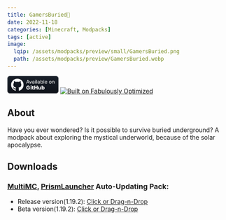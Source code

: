 ```yaml
---
title: GamersBuried👻
date: 2022-11-18
categories: [Minecraft, Modpacks]
tags: [active]
image:
  lqip: /assets/modpacks/preview/small/GamersBuried.png
  path: /assets/modpacks/preview/GamersBuried.webp
---
```

<a href="https://github.com/Den4enko/GamersBuried"><img alt="SourceCode" height="40" src="/assets/badges/github_vector.svg"></a>
<a href="https://github.com/Fabulously-Optimized/fabulously-optimized"><img alt="Built on Fabulously Optimized" height="40" src="https://cdn.jsdelivr.net/npm/@intergrav/devins-badges@3/assets/cozy/built-with/fabulously-optimized_vector.svg"></a> 
## About
Have you ever wondered? Is it possible to survive buried underground?
A modpack about exploring the mystical underworld, because of the solar apocalypse.

## Downloads
### [MultiMC](https://multimc.org/), [PrismLauncher](https://prismlauncher.org/) Auto-Updating Pack:
- Release version(1.19.2): [Click or Drag-n-Drop](/GamersBuried/GamersBuried.zip)
- Beta version(1.19.2): [Click or Drag-n-Drop](/GamersBuried/GamersBuried-Beta.zip)
